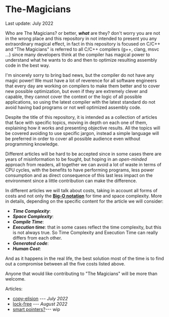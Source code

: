 # The-Magicians

Last update: July 2022

Who are The Magicians? or better, ***what*** are they? don't worry you are not in the wrong place and this repository in not intended to present you any extraordinary magical effect, in fact in this repository is focused on C/C++ and "The Magicians" is referred to all C/C++ compilers (g++, clang, msvc ...) since many developers think at the compiler has magical power to understand what he wants to do and then to optimize resulting assembly code in the best way. 

I'm sincerely sorry to bring bad news, but the compiler do not have any magic power! We must have a lot of reverence for all software engineers that every day are working on compilers to make them better and to cover new possible optimization, but even if they are extremely clever and capable, they cannot cover the context or the logic of all possible applications, so using the latest compiler with the latest standard do not avoid having bad programs or not well optimized assembly code.

Despite the title of this repository, it is intended as a collection of articles that face with specific topics, moving in depth on each one of them, explaining how it works and presenting objective results. All the topics will be covered avoiding to use specific jargon, instead a simple language will be preferred in order to cover all possible audience even without programming knowledge.

Different articles will be hard to be accepted since in some cases there are years of misinformation to be fought, but hoping in an *open-minded* approach from readers, all together we can avoid a lot of waste in terms of CPU cycles, with the benefits to have performing programs, less power consumption and as direct consequence of this last less impact on the environment since a little contribution can make the difference. 

In different articles we will talk about costs, taking in account all forms of costs and not only the [**Big-O notation**](https://en.wikipedia.org/wiki/Big_O_notation) for time and space complexity. More in details, depending on the specific content for the article we will consider:
- ***Time Complexity***: 
- ***Space Complexity***:
- ***Compile Time***:
- ***Execution time***: that in some cases reflect the time complexity, but this is not always true. So Time Complexity and Execution Time can really differs from each other.
- ***Generated code***:
- ***Human Cost***:


And as it happens in the real life, the best solution most of the time is to find out a compromise between all the five costs listed above.


Anyone that would like contributing to "The Magicians" will be more than welcome. 


Articles:

- [copy-elision](copy-elision/README.md)  --- *July 2022*
- [lock-free](lock-free/arena_allocator/README.md) --- *August 2022*
- [smart pointers?]()--- wip